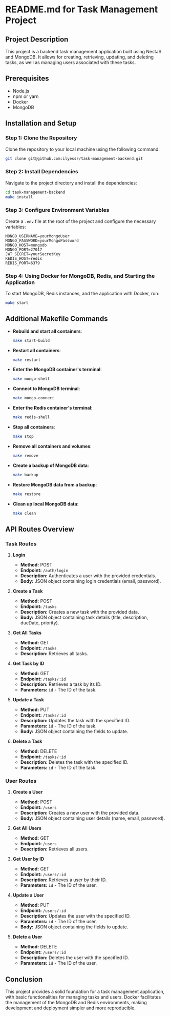 # README.md for Task Management Project

## Project Description

This project is a backend task management application built using NestJS and MongoDB. It allows for creating, retrieving, updating, and deleting tasks, as well as managing users associated with these tasks.

## Prerequisites

- Node.js
- npm or yarn
- Docker
- MongoDB

## Installation and Setup

### Step 1: Clone the Repository

Clone the repository to your local machine using the following command:

```bash
git clone git@github.com:ilyessr/task-management-backend.git
```

### Step 2: Install Dependencies

Navigate to the project directory and install the dependencies:

```bash
cd task-management-backend
make install
```

### Step 3: Configure Environment Variables

Create a `.env` file at the root of the project and configure the necessary variables:

```env
MONGO_USERNAME=yourMongoUser
MONGO_PASSWORD=yourMongoPassword
MONGO_HOST=mongodb
MONGO_PORT=27017
JWT_SECRET=yourSecretKey
REDIS_HOST=redis
REDIS_PORT=6379
```

### Step 4: Using Docker for MongoDB, Redis, and Starting the Application

To start MongoDB, Redis instances, and the application with Docker, run:

```bash
make start
```

## Additional Makefile Commands

- **Rebuild and start all containers**:

  ```bash
  make start-build
  ```

- **Restart all containers**:

  ```bash
  make restart
  ```

- **Enter the MongoDB container's terminal**:

  ```bash
  make mongo-shell
  ```

- **Connect to MongoDB terminal**:

  ```bash
  make mongo-connect
  ```

- **Enter the Redis container's terminal**:

  ```bash
  make redis-shell
  ```

- **Stop all containers**:

  ```bash
  make stop
  ```

- **Remove all containers and volumes**:

  ```bash
  make remove
  ```

- **Create a backup of MongoDB data**:

  ```bash
  make backup
  ```

- **Restore MongoDB data from a backup**:

  ```bash
  make restore
  ```

- **Clean up local MongoDB data**:
  ```bash
  make clean
  ```

## API Routes Overview

### Task Routes

1. **Login**

   - **Method:** POST
   - **Endpoint:** `/auth/login`
   - **Description:** Authenticates a user with the provided credentials.
   - **Body:** JSON object containing login credentials (email, password).

2. **Create a Task**

   - **Method:** POST
   - **Endpoint:** `/tasks`
   - **Description:** Creates a new task with the provided data.
   - **Body:** JSON object containing task details (title, description, dueDate, priority).

3. **Get All Tasks**

   - **Method:** GET
   - **Endpoint:** `/tasks`
   - **Description:** Retrieves all tasks.

4. **Get Task by ID**

   - **Method:** GET
   - **Endpoint:** `/tasks/:id`
   - **Description:** Retrieves a task by its ID.
   - **Parameters:** `id` - The ID of the task.

5. **Update a Task**

   - **Method:** PUT
   - **Endpoint:** `/tasks/:id`
   - **Description:** Updates the task with the specified ID.
   - **Parameters:** `id` - The ID of the task.
   - **Body:** JSON object containing the fields to update.

6. **Delete a Task**
   - **Method:** DELETE
   - **Endpoint:** `/tasks/:id`
   - **Description:** Deletes the task with the specified ID.
   - **Parameters:** `id` - The ID of the task.

### User Routes

1. **Create a User**

   - **Method:** POST
   - **Endpoint:** `/users`
   - **Description:** Creates a new user with the provided data.
   - **Body:** JSON object containing user details (name, email, password).

2. **Get All Users**

   - **Method:** GET
   - **Endpoint:** `/users`
   - **Description:** Retrieves all users.

3. **Get User by ID**

   - **Method:** GET
   - **Endpoint:** `/users/:id`
   - **Description:** Retrieves a user by their ID.
   - **Parameters:** `id` - The ID of the user.

4. **Update a User**

   - **Method:** PUT
   - **Endpoint:** `/users/:id`
   - **Description:** Updates the user with the specified ID.
   - **Parameters:** `id` - The ID of the user.
   - **Body:** JSON object containing the fields to update.

5. **Delete a User**
   - **Method:** DELETE
   - **Endpoint:** `/users/:id`
   - **Description:** Deletes the user with the specified ID.
   - **Parameters:** `id` - The ID of the user.

## Conclusion

This project provides a solid foundation for a task management application, with basic functionalities for managing tasks and users. Docker facilitates the management of the MongoDB and Redis environments, making development and deployment simpler and more reproducible.
